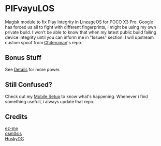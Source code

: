 # PIFvayuLOS
Magisk module to fix Play Integrity in LineageOS for POCO X3 Pro. Google has forced us all to fight with different fingerprints, i might be using my own private build. I won't be able to know that when my latest public build failing device integrity until you can inform me in "Issues" section. I will upstream custom spoof from [Chiteroman](https://github.com/chiteroman/PlayIntegrityFix)'s repo.

## Bonus Stuff
See [Details](Details.md) for more power.

## Still Confused?
Check out my [Mobile Setup](https://github.com/ToucH9000/Mobile-Specification) to know what's happening. Whenever i find something usefull, i always update that repo.

## Credits
[ez-me](https://github.com/ez-me)<br>
[osm0sis](https://github.com/osm0sis)<br>
[HuskyDG](https://github.com/HuskyDG)
